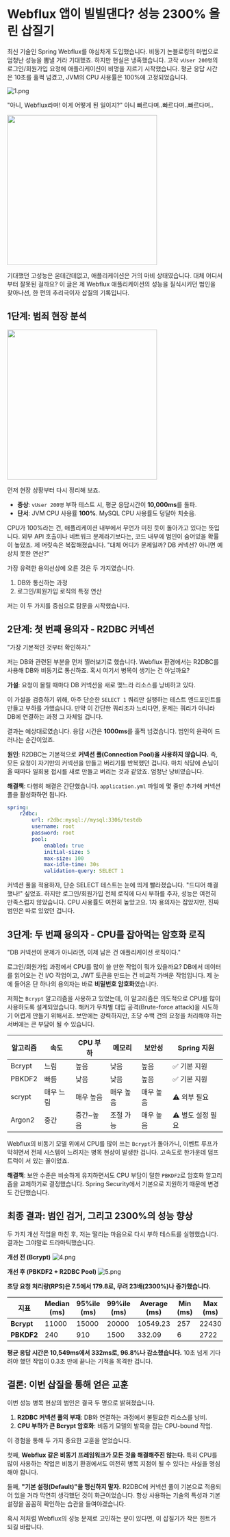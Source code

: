 # Webflux 앱이 빌빌댄다? 성능 2300% 올린 삽질기

최신 기술인 Spring Webflux를 야심차게 도입했습니다. 비동기 논블로킹의 마법으로 엄청난 성능을 뽐낼 거라 기대했죠. 하지만 현실은 냉혹했습니다. 고작 `vUser 200명`의 로그인/회원가입 요청에 애플리케이션이 비명을 지르기 시작했습니다. 평균 응답 시간은 10초를 훌쩍 넘겼고, JVM의 CPU 사용률은 100%에 고정되었습니다.

![1.png](/2025-09-27-spring-webflux-performance/1.png)

"아니, Webflux라며! 이게 어떻게 된 일이지?" 아니 빠르다며..빠르다며..빠르다며..

<img src="https://i.pinimg.com/736x/62/93/5b/62935b1113076d1cdc9de995df4d2fff.jpg" width="350pc"/>

기대했던 고성능은 온데간데없고, 애플리케이션은 거의 마비 상태였습니다. 대체 어디서부터 잘못된 걸까요? 이 글은 제 Webflux 애플리케이션의 성능을 질식시키던 범인을 찾아나선, 한 편의 추리극이자 삽질의 기록입니다.

## 1단계: 범죄 현장 분석

<img src="/2025-09-27-spring-webflux-performance/2.png" width="350px"/>

먼저 현장 상황부터 다시 정리해 보죠.

-   **증상**: `vUser 200명` 부하 테스트 시, 평균 응답시간이 **10,000ms**를 돌파.
-   **단서**: JVM CPU 사용률 **100%**. MySQL CPU 사용률도 덩달아 치솟음.

CPU가 100%라는 건, 애플리케이션 내부에서 무언가 미친 듯이 돌아가고 있다는 뜻입니다. 외부 API 호출이나 네트워크 문제라기보다는, 코드 내부에 범인이 숨어있을 확률이 높았죠. 제 머릿속은 복잡해졌습니다. "대체 어디가 문제일까? DB 커넥션? 아니면 예상치 못한 연산?"

가장 유력한 용의선상에 오른 것은 두 가지였습니다.

1.  DB와 통신하는 과정
2.  로그인/회원가입 로직의 특정 연산

저는 이 두 가지를 중심으로 탐문을 시작했습니다.

## 2단계: 첫 번째 용의자 - R2DBC 커넥션

"가장 기본적인 것부터 확인하자."

저는 DB와 관련된 부분을 먼저 찔러보기로 했습니다. Webflux 환경에서는 R2DBC를 사용해 DB와 비동기로 통신하죠. 혹시 여기서 병목이 생기는 건 아닐까요?

**가설**: 요청이 몰릴 때마다 DB 커넥션을 새로 맺느라 리소스를 낭비하고 있다.

이 가설을 검증하기 위해, 아주 단순한 `SELECT 1` 쿼리만 실행하는 테스트 엔드포인트를 만들고 부하를 가했습니다. 만약 이 간단한 쿼리조차 느리다면, 문제는 쿼리가 아니라 DB에 연결하는 과정 그 자체일 겁니다.

결과는 예상대로였습니다. 응답 시간은 **1000ms**를 훌쩍 넘겼습니다. 범인의 윤곽이 드러나는 순간이었죠.

**원인**: R2DBC는 기본적으로 **커넥션 풀(Connection Pool)을 사용하지 않습니다.** 즉, 모든 요청이 자기만의 커넥션을 만들고 버리기를 반복했던 겁니다. 마치 식당에 손님이 올 때마다 일회용 접시를 새로 만들고 버리는 것과 같았죠. 엄청난 낭비였습니다.

**해결책**: 다행히 해결은 간단했습니다. `application.yml` 파일에 몇 줄만 추가해 커넥션 풀을 활성화하면 됩니다.

```yaml
spring:
    r2dbc:
        url: r2dbc:mysql://mysql:3306/testdb
        username: root
        password: root
        pool:
            enabled: true
            initial-size: 5
            max-size: 100
            max-idle-time: 30s
            validation-query: SELECT 1
```

커넥션 풀을 적용하자, 단순 SELECT 테스트는 눈에 띄게 빨라졌습니다. "드디어 해결했나!" 싶었죠. 하지만 로그인/회원가입 전체 로직에 다시 부하를 주자, 성능은 여전히 만족스럽지 않았습니다. CPU 사용률도 여전히 높았고요. 1차 용의자는 잡았지만, 진짜 범인은 따로 있었던 겁니다.

## 3단계: 두 번째 용의자 - CPU를 잡아먹는 암호화 로직

"DB 커넥션이 문제가 아니라면, 이제 남은 건 애플리케이션 로직이다."

로그인/회원가입 과정에서 CPU를 많이 쓸 만한 작업이 뭐가 있을까요? DB에서 데이터를 읽어오는 건 I/O 작업이고, JWT 토큰을 만드는 건 비교적 가벼운 작업입니다. 제 눈에 들어온 단 하나의 용의자는 바로 **비밀번호 암호화**였습니다.

저희는 `Bcrypt` 알고리즘을 사용하고 있었는데, 이 알고리즘은 의도적으로 CPU를 많이 사용하도록 설계되었습니다. 해커가 무차별 대입 공격(Brute-force attack)을 시도하기 어렵게 만들기 위해서죠. 보안에는 강력하지만, 초당 수백 건의 요청을 처리해야 하는 서버에는 큰 부담이 될 수 있습니다.

| 알고리즘 | 속도      | CPU 부하  | 메모리    | 보안성    | Spring 지원       |
| -------- | --------- | --------- | --------- | --------- | ----------------- |
| Bcrypt   | 느림      | 높음      | 낮음      | 높음      | ✅ 기본 지원      |
| PBKDF2   | 빠름      | 낮음      | 낮음      | 높음      | ✅ 기본 지원      |
| scrypt   | 매우 느림 | 매우 높음 | 매우 높음 | 매우 높음 | ⚠️ 외부 필요      |
| Argon2   | 중간      | 중간~높음 | 조절 가능 | 매우 높음 | ⚠️ 별도 설정 필요 |

Webflux의 비동기 모델 위에서 CPU를 많이 쓰는 `Bcrypt`가 돌아가니, 이벤트 루프가 막히면서 전체 시스템이 느려지는 병목 현상이 발생한 겁니다. 고속도로 한가운데 덤프트럭이 서 있는 꼴이었죠.

**해결책**: 보안 수준은 비슷하게 유지하면서도 CPU 부담이 덜한 `PBKDF2`로 암호화 알고리즘을 교체하기로 결정했습니다. Spring Security에서 기본으로 지원하기 때문에 변경도 간단했습니다.

## 최종 결과: 범인 검거, 그리고 2300%의 성능 향상

두 가지 개선 작업을 마친 후, 저는 떨리는 마음으로 다시 부하 테스트를 실행했습니다. 결과는 그야말로 드라마틱했습니다.

**개선 전 (Bcrypt)**
![4.png](/2025-09-27-spring-webflux-performance/4.png)

**개선 후 (PBKDF2 + R2DBC Pool)**
![5.png](/2025-09-27-spring-webflux-performance/5.png)

**초당 요청 처리량(RPS)은 7.5에서 179.8로, 무려 23배(2300%)나 증가했습니다.**

| **지표**   | Median (ms) | 95%ile (ms) | 99%ile (ms) | Average (ms) | Min (ms) | Max (ms) |
| ---------- | ----------- | ----------- | ----------- | ------------ | -------- | -------- |
| **Bcrypt** | 11000       | 15000       | 20000       | 10549.23     | 257      | 22430    |
| **PBKDF2** | 240         | 910         | 1500        | 332.09       | 6        | 2722     |

**평균 응답 시간은 10,549ms에서 332ms로, 96.8%나 감소했습니다.** 10초 넘게 기다려야 했던 작업이 0.3초 만에 끝나는 기적을 목격한 겁니다.

## 결론: 이번 삽질을 통해 얻은 교훈

이번 성능 병목 현상의 범인은 결국 두 명으로 밝혀졌습니다.

1.  **R2DBC 커넥션 풀의 부재**: DB와 연결하는 과정에서 불필요한 리소스를 낭비.
2.  **CPU 부하가 큰 Bcrypt 암호화**: 비동기 모델의 발목을 잡는 CPU-bound 작업.

이 경험을 통해 두 가지 중요한 교훈을 얻었습니다.

첫째, **Webflux 같은 비동기 프레임워크가 모든 것을 해결해주진 않는다.** 특히 CPU를 많이 사용하는 작업은 비동기 환경에서도 여전히 병목 지점이 될 수 있다는 사실을 명심해야 합니다.

둘째, **"기본 설정(Default)"을 맹신하지 말자.** R2DBC에 커넥션 풀이 기본으로 적용되어 있을 거라 막연히 생각했던 것이 화근이었습니다. 항상 사용하는 기술의 특성과 기본 설정을 꼼꼼히 확인하는 습관을 들여야겠습니다.

혹시 저처럼 Webflux의 성능 문제로 고민하는 분이 있다면, 이 삽질기가 작은 힌트가 되길 바랍니다.
